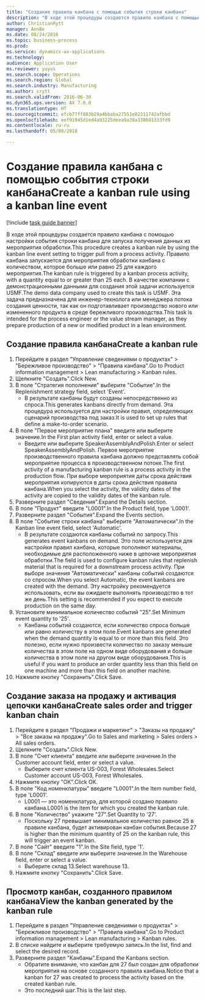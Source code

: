 ```yaml
--- 
title: "Создание правила канбана с помощью события строки канбана"
description: "В ходе этой процедуры создается правило канбана с помощью настройки события строки канбана для запуска получения данных из мероприятия обработки."
author: ChristianRytt
manager: AnnBe
ms.date: 08/24/2016
ms.topic: business-process
ms.prod: 
ms.service: dynamics-ax-applications
ms.technology: 
audience: Application User
ms.reviewer: yuyus
ms.search.scope: Operations
ms.search.region: Global
ms.search.industry: Manufacturing
ms.author: crytt
ms.search.validFrom: 2016-06-30
ms.dyn365.ops.version: AX 7.0.0
ms.translationtype: HT
ms.sourcegitcommit: efcb77ff883b29a4bbaba27551e02311742afbbd
ms.openlocfilehash: eef91945d1ed4a93225deea9a39a338601333fd9
ms.contentlocale: ru-ru
ms.lasthandoff: 05/08/2018

---
```

# <a name="create-a-kanban-rule-using-a-kanban-line-event"></a><span data-ttu-id="a419d-103">Создание правила канбана с помощью события строки канбана</span><span class="sxs-lookup"><span data-stu-id="a419d-103">Create a kanban rule using a kanban line event</span></span>

[!include [task guide banner](../../includes/task-guide-banner.md)]

<span data-ttu-id="a419d-104">В ходе этой процедуры создается правило канбана с помощью настройки события строки канбана для запуска получения данных из мероприятия обработки.</span><span class="sxs-lookup"><span data-stu-id="a419d-104">This procedure creates a kanban rule by using the kanban line event setting to trigger pull from a process activity.</span></span> <span data-ttu-id="a419d-105">Правило канбана запускается для мероприятия обработки канбана с количеством, которое больше или равно 25 для каждого мероприятия.</span><span class="sxs-lookup"><span data-stu-id="a419d-105">The kanban rule is triggered by a kanban process activity, with a quantity equal to or greater than 25 each.</span></span> <span data-ttu-id="a419d-106">В качестве компании с демонстрационными данными для создания этой задачи используется USMF.</span><span class="sxs-lookup"><span data-stu-id="a419d-106">The demo data company used to create this task is USMF.</span></span> <span data-ttu-id="a419d-107">Эта задача предназначена для инженер-технолога или менеджера потока создания ценности, так как он подготавливает производство нового или измененного продукта в среде бережливого производства.</span><span class="sxs-lookup"><span data-stu-id="a419d-107">This task is intended for the process engineer or the value stream manager, as they prepare production of a new or modified product in a lean environment.</span></span>


## <a name="create-a-kanban-rule"></a><span data-ttu-id="a419d-108">Создание правила канбана</span><span class="sxs-lookup"><span data-stu-id="a419d-108">Create a kanban rule</span></span>
1. <span data-ttu-id="a419d-109">Перейдите в раздел "Управление сведениями о продуктах" > "Бережливое производство" > "Правила канбана".</span><span class="sxs-lookup"><span data-stu-id="a419d-109">Go to Product information management > Lean manufacturing > Kanban rules.</span></span>
2. <span data-ttu-id="a419d-110">Щелкните "Создать".</span><span class="sxs-lookup"><span data-stu-id="a419d-110">Click New.</span></span>
3. <span data-ttu-id="a419d-111">В поле "Стратегия пополнения" выберите "Событие".</span><span class="sxs-lookup"><span data-stu-id="a419d-111">In the Replenishment strategy field, select 'Event'.</span></span>
    * <span data-ttu-id="a419d-112">В результате канбаны будут созданы непосредственно из спроса.</span><span class="sxs-lookup"><span data-stu-id="a419d-112">This generates kanbans directly from demand.</span></span> <span data-ttu-id="a419d-113">Эта процедура используется для настройки правил, определяющих сценарий производства под заказ.</span><span class="sxs-lookup"><span data-stu-id="a419d-113">It is used to set up rules that define a make-to-order scenario.</span></span>  
4. <span data-ttu-id="a419d-114">В поле "Первое мероприятие плана" введите или выберите значение.</span><span class="sxs-lookup"><span data-stu-id="a419d-114">In the First plan activity field, enter or select a value.</span></span>
    * <span data-ttu-id="a419d-115">Введите или выберите SpeakerAssemblyAndPolish.</span><span class="sxs-lookup"><span data-stu-id="a419d-115">Enter or select SpeakerAssemblyAndPolish.</span></span> <span data-ttu-id="a419d-116">Первое мероприятие производственного правила канбана должно представлять собой мероприятие процесса в производственном потоке.</span><span class="sxs-lookup"><span data-stu-id="a419d-116">The first activity of a manufacturing kanban rule is a process activity in the production flow.</span></span> <span data-ttu-id="a419d-117">При выборе мероприятия даты срока действия мероприятия копируются в даты срока действия правила канбана.</span><span class="sxs-lookup"><span data-stu-id="a419d-117">When you select the activity, the validity dates of the activity are copied to the validity dates of the kanban rule.</span></span>  
5. <span data-ttu-id="a419d-118">Разверните раздел "Сведения".</span><span class="sxs-lookup"><span data-stu-id="a419d-118">Expand the Details section.</span></span>
6. <span data-ttu-id="a419d-119">В поле "Продукт" введите "L0001".</span><span class="sxs-lookup"><span data-stu-id="a419d-119">In the Product field, type 'L0001'.</span></span>
7. <span data-ttu-id="a419d-120">Разверните раздел "События".</span><span class="sxs-lookup"><span data-stu-id="a419d-120">Expand the Events section.</span></span>
8. <span data-ttu-id="a419d-121">В поле "Событие строки канбана" выберите "Автоматически".</span><span class="sxs-lookup"><span data-stu-id="a419d-121">In the Kanban line event field, select 'Automatic'.</span></span>
    * <span data-ttu-id="a419d-122">В результате создаются канбаны событий по запросу.</span><span class="sxs-lookup"><span data-stu-id="a419d-122">This generates event kanbans on demand.</span></span>  <span data-ttu-id="a419d-123">Это поле используется для настройки правил канбана, которые пополняют материалы, необходимые для расположенного ниже в цепочке мероприятия обработки.</span><span class="sxs-lookup"><span data-stu-id="a419d-123">The field is used to configure kanban rules that replenish material that is required for a downstream process activity.</span></span> <span data-ttu-id="a419d-124">При выборе значения "Автоматически" канбаны событий создаются со спросом.</span><span class="sxs-lookup"><span data-stu-id="a419d-124">When you select Automatic, the event kanbans are created with the demand.</span></span> <span data-ttu-id="a419d-125">Эту настройку рекомендуется использовать, если вы ожидаете выполнять производство в тот же день.</span><span class="sxs-lookup"><span data-stu-id="a419d-125">This setting is recommended if you expect to execute production on the same day.</span></span>  
9. <span data-ttu-id="a419d-126">Установите минимальное количество событий "25".</span><span class="sxs-lookup"><span data-stu-id="a419d-126">Set Minimum event quantity to '25'.</span></span>
    * <span data-ttu-id="a419d-127">Канбаны событий создаются, если количество спроса больше или равно количеству в этом поле.</span><span class="sxs-lookup"><span data-stu-id="a419d-127">Event kanbans are generated when the demand quantity is equal to or more than this field.</span></span> <span data-ttu-id="a419d-128">Это полезно, если нужно произвести количество по заказу меньше количества в этом поле на одном виде оборудования и больше количества в этом поле на другом виде оборудования.</span><span class="sxs-lookup"><span data-stu-id="a419d-128">This is useful if you want to produce an order quantity less than this field on one machine and more than this field on another machine.</span></span>  
10. <span data-ttu-id="a419d-129">Нажмите кнопку "Сохранить".</span><span class="sxs-lookup"><span data-stu-id="a419d-129">Click Save.</span></span>

## <a name="create-sales-order-and-trigger-kanban-chain"></a><span data-ttu-id="a419d-130">Создание заказа на продажу и активация цепочки канбана</span><span class="sxs-lookup"><span data-stu-id="a419d-130">Create sales order and trigger kanban chain</span></span>
1. <span data-ttu-id="a419d-131">Перейдите в раздел "Продажи и маркетинг" > "Заказы на продажу" > "Все заказы на продажу".</span><span class="sxs-lookup"><span data-stu-id="a419d-131">Go to Sales and marketing > Sales orders > All sales orders.</span></span>
2. <span data-ttu-id="a419d-132">Щелкните "Создать".</span><span class="sxs-lookup"><span data-stu-id="a419d-132">Click New.</span></span>
3. <span data-ttu-id="a419d-133">В поле "Счет клиента" введите или выберите значение.</span><span class="sxs-lookup"><span data-stu-id="a419d-133">In the Customer account field, enter or select a value.</span></span>
    * <span data-ttu-id="a419d-134">Выберите счет клиента US-003, Forest Wholesales.</span><span class="sxs-lookup"><span data-stu-id="a419d-134">Select Customer account US-003, Forest Wholesales.</span></span>  
4. <span data-ttu-id="a419d-135">Нажмите кнопку "OК".</span><span class="sxs-lookup"><span data-stu-id="a419d-135">Click OK.</span></span>
5. <span data-ttu-id="a419d-136">В поле "Код номенклатуры" введите "L0001".</span><span class="sxs-lookup"><span data-stu-id="a419d-136">In the Item number field, type 'L0001'.</span></span>
    * <span data-ttu-id="a419d-137">L0001 — это номенклатура, для которой создано правило канбана.</span><span class="sxs-lookup"><span data-stu-id="a419d-137">L0001 is the item for which you created the kanban rule.</span></span>  
6. <span data-ttu-id="a419d-138">В поле "Количество" укажите "27".</span><span class="sxs-lookup"><span data-stu-id="a419d-138">Set Quantity to '27'.</span></span>
    * <span data-ttu-id="a419d-139">Поскольку 27 превышает минимальное количество равное 25 в правиле канбана, будет активирован канбан события.</span><span class="sxs-lookup"><span data-stu-id="a419d-139">Because 27 is higher than the minimum quantity of 25 on the kanban rule, this will trigger an event kanban.</span></span>  
7. <span data-ttu-id="a419d-140">В поле "Сайт" введите "1".</span><span class="sxs-lookup"><span data-stu-id="a419d-140">In the Site field, type '1'.</span></span>
8. <span data-ttu-id="a419d-141">В поле "Склад" введите или выберите значение.</span><span class="sxs-lookup"><span data-stu-id="a419d-141">In the Warehouse field, enter or select a value.</span></span>
    * <span data-ttu-id="a419d-142">Выберите склад 13.</span><span class="sxs-lookup"><span data-stu-id="a419d-142">Select warehouse 13.</span></span>  
9. <span data-ttu-id="a419d-143">Нажмите кнопку "Сохранить".</span><span class="sxs-lookup"><span data-stu-id="a419d-143">Click Save.</span></span>

## <a name="view-the-kanban-generated-by-the-kanban-rule"></a><span data-ttu-id="a419d-144">Просмотр канбан, созданного правилом канбана</span><span class="sxs-lookup"><span data-stu-id="a419d-144">View the kanban generated by the kanban rule</span></span>
1. <span data-ttu-id="a419d-145">Перейдите в раздел "Управление сведениями о продуктах" > "Бережливое производство" > "Правила канбана".</span><span class="sxs-lookup"><span data-stu-id="a419d-145">Go to Product information management > Lean manufacturing > Kanban rules.</span></span>
2. <span data-ttu-id="a419d-146">В списке найдите и выберите требуемую запись.</span><span class="sxs-lookup"><span data-stu-id="a419d-146">In the list, find and select the desired record.</span></span>
3. <span data-ttu-id="a419d-147">Разверните раздел "Канбаны".</span><span class="sxs-lookup"><span data-stu-id="a419d-147">Expand the Kanbans section.</span></span>
    * <span data-ttu-id="a419d-148">Обратите внимание, что канбан для 27 был создан для обработки мероприятия на основе созданного правила канбана.</span><span class="sxs-lookup"><span data-stu-id="a419d-148">Notice that a kanban for 27 was created to process the  activity based on the created kanban rule.</span></span>  
    * <span data-ttu-id="a419d-149">Это последний шаг.</span><span class="sxs-lookup"><span data-stu-id="a419d-149">This is the last step.</span></span>  


